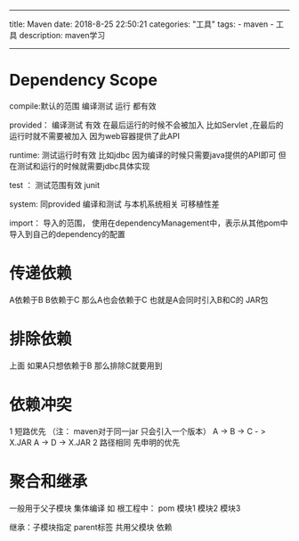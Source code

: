 ﻿---

title: Maven
date: 2018-8-25 22:50:21
categories: "工具"
tags:
    - maven
    - 工具
description: maven学习

---


# Dependency Scope
compile:默认的范围  编译测试 运行 都有效



provided： 编译测试 有效 在最后运行的时候不会被加入  比如Servlet ,在最后的运行时就不需要被加入 因为web容器提供了此API

runtime:   测试运行时有效 比如jdbc 因为编译的时候只需要java提供的API即可  但在测试和运行的时候就需要jdbc具体实现


test ：   测试范围有效   junit


system:  同provided  编译和测试    与本机系统相关  可移植性差


import：   导入的范围， 使用在dependencyManagement中，表示从其他pom中 导入到自己的dependency的配置

# 传递依赖
A依赖于B   B依赖于C  那么A也会依赖于C 也就是A会同时引入B和C的 JAR包
# 排除依赖
上面 如果A只想依赖于B 那么排除C就要用到
<exclusions>
    <exclusion>
       <g>
       <a>
       <v>
    <exclusino>
</exclusions>
# 依赖冲突
1 短路优先 （注： maven对于同一jar 只会引入一个版本）
  A -> B -> C - > X.JAR
  A -> D -> X.JAR
2 路径相同  先申明的优先
# 聚合和继承
一般用于父子模块   集体编译
如 根工程中：
<packaging>pom</packaging>
<modules>
    <module>模块1</module>
    <module>模块2</module>
    <module>模块3</module>
</modules>

继承：子模块指定  parent标签 共用父模块 依赖





